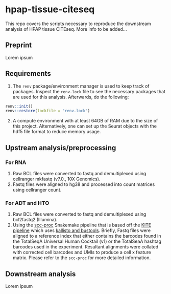 # hpap-tissue-citeseq

This repo covers the scripts necessary to reproduce the downstream analysis of HPAP tissue CITEseq. More info to be added...

## Preprint
Lorem ipsum

## Requirements
1. The `renv` package/environment manager is used to keep track of packages. Inspect the `renv.lock` file to see the necessary packages that are used for this analysis. Afterwards, do the following: 
  ```r
  renv::init()
  renv::restore(lockfile = "renv.lock")
  ```

2. A compute environment with at least 64GB of RAM due to the size of this project. Alternatively, one can set up the Seurat objects with the hdf5 file format to reduce memory usage.

## Upstream analysis/preprocessing
### For RNA
1. Raw BCL files were converted to fastq and demultiplexed using cellranger mkfastq (v7.0., 10X Genomics).
2. Fastq files were aligned to hg38 and processed into count matrices using cellranger count.

### For ADT and HTO
1. Raw BCL files were converted to fastq and demultiplexed using bcl2fastq2 (Illumina).
2. Using the [scc-proc](https://github.com/betts-lab/scc-proc) Snakemake pipeline that is based off the [KITE pipeline](https://github.com/pachterlab/kite) which uses [kallisto and bustools](https://www.kallistobus.tools/getting_started.html). Briefly, Fastq files were aligned to a reference index that either contains the barcodes found in the TotalSeqA Universal Human Cocktail (v1) or the TotalSeaA hashtag barcodes used in the experiment. Resultant alignments were collated with corrected cell barcodes and UMIs to produce a cell x feature matrix. Please refer to the `scc-proc` for more detailed information.

## Downstream analysis
Lorem ipsum